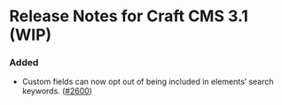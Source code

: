 # Release Notes for Craft CMS 3.1 (WIP)

### Added
- Custom fields can now opt out of being included in elements’ search keywords. ([#2600](https://github.com/craftcms/cms/issues/2600))
